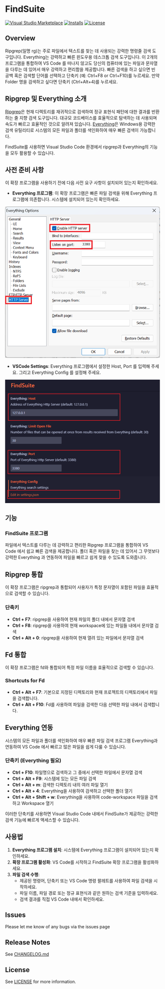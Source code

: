 # FindSuite

[![Visual Studio Marketplace](https://img.shields.io/visual-studio-marketplace/v/utocode.findsuite?style=for-the-badge&label=VS%20Marketplace&logo=visual-studio-code)](https://marketplace.visualstudio.com/items?itemName=utocode.findsuite)
[![Installs](https://img.shields.io/visual-studio-marketplace/i/utocode.findsuite?style=for-the-badge)](https://marketplace.visualstudio.com/items?itemName=utocode.findsuite)
[![License](https://img.shields.io/github/license/codesuiteapp/findsuite?style=for-the-badge&logo=)](https://github.com/codesuiteapp/findsuite/blob/master/LICENSE)

## Overview

Ripgrep(일명 rg)는 주로 파일에서 텍스트를 찾는 데 사용되는 강력한 명령줄 검색 도구입니다. Everything는 강력하고 빠른 윈도우용 데스크톱 검색 도구입니다.
이 2개의 프로그램을 통합하여 VS Code 를 떠나지 않고도 당신의 컴퓨터에 있는 파일과 문자열을 다루는 데 있어서 매우 강력하고 편리함을 제공합니다.
빠른 검색을 하고 싶으면 빈 공백 혹은 검색할 단어를 선택하고 단축키 (예: Ctrl+F8 or Ctrl+F10)를 누르세요. 만약 Folder 명을 검색하고 싶다면 단축키 (Ctrl+Alt+4)를 누르세요.

## Ripgrep 및 Everything 소개

[Ripgrep](https://github.com/BurntSushi/ripgrep)은 현재 디렉토리를 재귀적으로 검색하여 정규 표현식 패턴에 대한 결과를 반환하는 줄 지향 검색 도구입니다. 대규모 코드베이스를 효율적으로 탐색하는 데 사용되며 속도가 빠르고 효율적인 것으로 알려져 있습니다.
[Everything](https://www.voidtools.com/)은 Windows용 강력한 검색 유틸리티로 시스템의 모든 파일과 폴더를 색인화하여 매우 빠른 검색이 가능합니다.

FindSuite를 사용하면 Visual Studio Code 환경에서 ripgrep과 Everything의 기능을 모두 활용할 수 있습니다.

## 사전 준비 사항

이 확장 프로그램을 사용하기 전에 다음 사전 요구 사항이 설치되어 있는지 확인하세요.

- **Everything 프로그램**: 이 확장 프로그램은 빠른 파일 검색을 위해 Everything 프로그램에 의존합니다. 시스템에 설치되어 있는지 확인하세요.

![Everything](images/everything1.png)

- **VSCode Settings**: Everything 프로그램에서 설정한 Host, Port 를 입력해 주세요. 그리고 Everything Config 를 설정해 주세요.

![Setting](images/setting.png)

## 기능

### FindSuite 프로그램

파일에서 텍스트를 다루는 데 강력하고 편리한 Ripgrep 프로그램을 통합하여 VS Code 에서 쉽고 빠른 검색을 제공합니다.
폴더 혹은 파일을 찾는 데 있어서 그 무엇보다 강력한 Everything 과 연동하여 파일을 빠르고 쉽게 찾을 수 있도록 도와줍니다.

## Ripgrep 통합

이 확장 프로그램은 ripgrep과 통합되어 사용자가 특정 문자열이 포함된 파일을 효율적으로 검색할 수 있습니다.

### 단축키

- **Ctrl + F7**: ripgrep을 사용하여 현재 파일의 폴더 내에서 문자열 검색
- **Ctrl + F8**: ripgrep을 사용하여 현재 workspace에 있는 파일들 내에서 문자열 검색
- **Ctrl + Alt + 0**: ripgrep을 사용하여 현재 열려 있는 파일에서 문자열 검색

## Fd 통합

이 확장 프로그램은 fd와 통합되어 특정 파일 이름을 효율적으로 검색할 수 있습니다.

### Shortcuts for Fd

- **Ctrl + Alt + F7**: 기본으로 지정된 디렉토리와 현재 프로젝트의 디렉토리에서 파일을 검색합니다.
- **Ctrl + Alt + F10**: Fd를 사용하여 파일을 검색한 다음 선택한 파일 내에서 검색합니다.

## Everything 연동

시스템의 모든 파일과 폴더를 색인화하여 매우 빠른 파일 검색 프로그램 Everything과 연동하여 VS Code 에서 빠르고 많은 파일을 쉽게 다룰 수 있습니다.

### 단축키 (Everything 필요)

- **Ctrl + F10**: 파일명으로 검색하고 그 중에서 선택한 파일에서 문자열 검색
- **Ctrl + Alt + F9**: 시스템에 있는 모든 파일 검색
- **Ctrl + Alt + m**: 검색한 디렉토리 내의 여러 파일 열기
- **Ctrl + Alt + 4**: Everything을 사용하여 검색하고 선택한 폴더 열기
- **Ctrl + Alt + Shift + w**: Everything을 사용하여 code-workspace 파일을 검색하고 Workspace 열기

이러한 단축키를 사용하면 Visual Studio Code 내에서 FindSuite가 제공하는 강력한 검색 기능에 빠르게 액세스할 수 있습니다.

## 사용법

1. **Everything 프로그램 설치**: 시스템에 Everything 프로그램이 설치되어 있는지 확인하세요.
2. **확장 프로그램 활성화**: VS Code를 시작하고 FindSuite 확장 프로그램을 활성화하세요.
3. **파일 검색 수행**:
   - 제공된 명령어, 단축키 또는 VS Code 명령 팔레트를 사용하여 파일 검색을 시작하세요.
   - 파일 이름, 파일 경로 또는 정규 표현식과 같은 원하는 검색 기준을 입력하세요.
   - 검색 결과를 직접 VS Code 내에서 확인하세요.

## Issues

Please let me know of any bugs via the issues page

## Release Notes

See [CHANGELOG.md](CHANGELOG.md)

## License

See [LICENSE](LICENSE) for more information.
